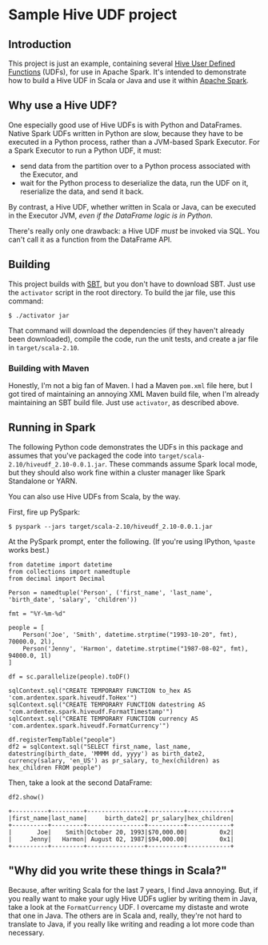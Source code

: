 # Sample Hive UDF project

## Introduction

This project is just an example, containing several
[Hive User Defined Functions][] (UDFs), for use in Apache Spark. It's
intended to demonstrate how to build a Hive UDF in Scala or Java and use it
within [Apache Spark][].

## Why use a Hive UDF?

One especially good use of Hive UDFs is with Python and DataFrames.
Native Spark UDFs written in Python are slow, because they have to be
executed in a Python process, rather than a JVM-based Spark Executor.
For a Spark Executor to run a Python UDF, it must:

* send data from the partition over to a Python process associated with
  the Executor, and
* wait for the Python process to deserialize the data, run the UDF on it,
  reserialize the data, and send it back.

By contrast, a Hive UDF, whether written in Scala or Java, can be executed
in the Executor JVM, _even if the DataFrame logic is in Python_.

There's really only one drawback: a Hive UDF _must_ be invoked via SQL.
You can't call it as a function from the DataFrame API.

## Building

This project builds with [SBT][], but you don't have to download SBT. Just use
the `activator` script in the root directory. To build the jar file, use
this command:

```
$ ./activator jar
```

That command will download the dependencies (if they haven't already been
downloaded), compile the code, run the unit tests, and create a jar file
in `target/scala-2.10`.

### Building with Maven

Honestly, I'm not a big fan of Maven. I had a Maven `pom.xml` file here, but
I got tired of maintaining an annoying XML Maven build file, when I'm already
maintaining an SBT build file.  Just use `activator`, as described above.

## Running in Spark

The following Python code demonstrates the UDFs in this package and assumes
that you've packaged the code into `target/scala-2.10/hiveudf_2.10-0.0.1.jar`.
These commands assume Spark local mode, but they should also work fine within
a cluster manager like Spark Standalone or YARN.

You can also use Hive UDFs from Scala, by the way.

First, fire up PySpark:

```
$ pyspark --jars target/scala-2.10/hiveudf_2.10-0.0.1.jar
```

At the PySpark prompt, enter the following. (If you're using IPython,
`%paste` works best.)

```
from datetime import datetime
from collections import namedtuple
from decimal import Decimal

Person = namedtuple('Person', ('first_name', 'last_name', 'birth_date', 'salary', 'children'))

fmt = "%Y-%m-%d"

people = [
    Person('Joe', 'Smith', datetime.strptime("1993-10-20", fmt), 70000.0, 2l),
    Person('Jenny', 'Harmon', datetime.strptime("1987-08-02", fmt), 94000.0, 1l)
]

df = sc.parallelize(people).toDF()

sqlContext.sql("CREATE TEMPORARY FUNCTION to_hex AS 'com.ardentex.spark.hiveudf.ToHex'")
sqlContext.sql("CREATE TEMPORARY FUNCTION datestring AS 'com.ardentex.spark.hiveudf.FormatTimestamp'")
sqlContext.sql("CREATE TEMPORARY FUNCTION currency AS 'com.ardentex.spark.hiveudf.FormatCurrency'")

df.registerTempTable("people")
df2 = sqlContext.sql("SELECT first_name, last_name, datestring(birth_date, 'MMMM dd, yyyy') as birth_date2, currency(salary, 'en_US') as pr_salary, to_hex(children) as hex_children FROM people")
```

Then, take a look at the second DataFrame:

```
df2.show()

+----------+---------+----------------+----------+------------+
|first_name|last_name|     birth_date2| pr_salary|hex_children|
+----------+---------+----------------+----------+------------+
|       Joe|    Smith|October 20, 1993|$70,000.00|         0x2|
|     Jenny|   Harmon| August 02, 1987|$94,000.00|         0x1|
+----------+---------+----------------+----------+------------+
```

## "Why did you write these things in Scala?"

Because, after writing Scala for the last 7 years, I find Java annoying. But,
if you really want to make your ugly Hive UDFs uglier by writing them in Java,
take a look at the `FormatCurrency` UDF. I overcame my distaste and wrote that
one in Java. The others are in Scala and, really, they're not hard to translate
to Java, if you really like writing and reading a lot more code than necessary.

[Hive User Defined Functions]: https://cwiki.apache.org/confluence/display/Hive/LanguageManual+UDF
[Apache Spark]: http://spark.apache.org
[SBT]: http://scala-sbt.org
